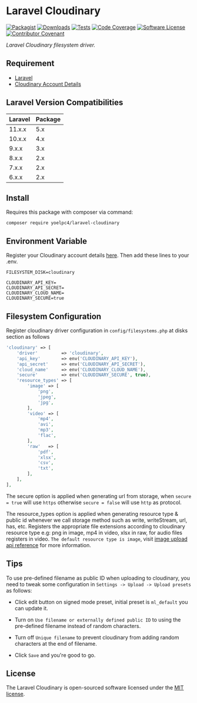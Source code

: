 # Laravel Cloudinary

[![Packagist][ico-packagist]][link-packagist]
[![Downloads][ico-downloads]][link-packagist]
[![Tests][ico-tests]][link-tests]
[![Code Coverage][ico-code-coverage]][link-code-coverage]
[![Software License][ico-license]](LICENSE.md)
[![Contributor Covenant][ico-code-of-conduct]](CODE_OF_CONDUCT.md)

_Laravel Cloudinary filesystem driver._

## Requirement

- [Laravel](https://laravel.com)
- [Cloudinary Account Details](https://cloudinary.com)

## Laravel Version Compatibilities

| Laravel | Package |
|---------|---------|
| 11.x.x  | 5.x     |
| 10.x.x  | 4.x     |
| 9.x.x   | 3.x     |
| 8.x.x   | 2.x     |
| 7.x.x   | 2.x     |
| 6.x.x   | 2.x     |

## Install

Requires this package with composer via command:

```shell
composer require yoelpc4/laravel-cloudinary
```

## Environment Variable

Register your Cloudinary account details [here](https://cloudinary.com/console).
Then add these lines to your .env.

```dotenv
FILESYSTEM_DISK=cloudinary

CLOUDINARY_API_KEY=
CLOUDINARY_API_SECRET=
CLOUDINARY_CLOUD_NAME=
CLOUDINARY_SECURE=true
```

## Filesystem Configuration

Register cloudinary driver configuration in `config/filesystems.php` at disks section as follows

```php
'cloudinary' => [
    'driver'         => 'cloudinary',
    'api_key'        => env('CLOUDINARY_API_KEY'),
    'api_secret'     => env('CLOUDINARY_API_SECRET'),
    'cloud_name'     => env('CLOUDINARY_CLOUD_NAME'),
    'secure'         => env('CLOUDINARY_SECURE', true),
    'resource_types' => [
        'image' => [
            'png',
            'jpeg',
            'jpg',
        ],
        'video' => [
            'mp4',
            'avi',
            'mp3',
            'flac',
        ],
        'raw'   => [
            'pdf',
            'xlsx',
            'csv',
            'txt',
        ],
    ],
],
```

The secure option is applied when generating url from storage, when `secure = true` will use `https`
otherwise `secure = false` will use `http` as protocol.

The resource_types option is applied when generating resource type & public id whenever we call storage method such as
write, writeStream, url, has, etc. Registers the appropriate file extensions according to cloudinary resource type e.g:
png in image, mp4 in video, xlsx in raw, for audio files registers in video. `The default resource type is image`,
visit [image upload api reference](https://cloudinary.com/documentation/image_upload_api_reference#upload_method) for more information.

## Tips

To use pre-defined filename as public ID when uploading to cloudinary, you need to tweak some configuration
in `Settings -> Upload -> Upload presets` as follows:

- Click edit button on signed mode preset, initial preset is `ml_default` you can update it.

- Turn on `Use filename or externally defined public ID` to using the pre-defined filename instead of random characters.

- Turn off `Unique filename` to prevent cloudinary from adding random characters at the end of filename.
- Click `Save` and you're good to go.

## License

The Laravel Cloudinary is open-sourced software licensed under the [MIT license](http://opensource.org/licenses/MIT).

[ico-packagist]: https://img.shields.io/packagist/v/yoelpc4/laravel-cloudinary.svg?style=flat-square
[ico-downloads]: https://img.shields.io/packagist/dt/yoelpc4/laravel-cloudinary.svg?style=flat-square
[ico-tests]: https://github.com/yoelpc4/laravel-cloudinary/actions/workflows/tests.yml/badge.svg?style=flat-square
[ico-code-coverage]: https://codecov.io/gh/yoelpc4/laravel-cloudinary/branch/master/graph/badge.svg?style=flat-square
[ico-license]: https://img.shields.io/packagist/l/yoelpc4/laravel-cloudinary.svg?style=flat-square
[ico-code-of-conduct]: https://img.shields.io/badge/Contributor%20Covenant-v2.0%20adopted-ff69b4.svg

[link-packagist]: https://packagist.org/packages/yoelpc4/laravel-cloudinary
[link-tests]: https://github.com/yoelpc4/laravel-cloudinary/actions/workflows/tests.yml
[link-code-coverage]: https://codecov.io/gh/yoelpc4/laravel-cloudinary
